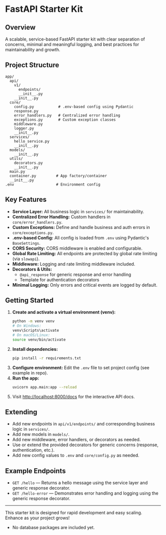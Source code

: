 # FastAPI Starter Kit

## Overview
A scalable, service-based FastAPI starter kit with clear separation of concerns, minimal and meaningful logging, and best practices for maintainability and growth.

## Project Structure
```
app/
  api/
    v1/
      endpoints/
      __init__.py
    __init__.py
  core/
    config.py           # .env-based config using Pydantic
    response.py
    error_handlers.py   # Centralized error handling
    exceptions.py       # Custom exception classes
    middleware.py
    logger.py
    __init__.py
  services/
    hello_service.py
    __init__.py
  models/
    __init__.py
  utils/
    decorators.py
    __init__.py
  main.py
  container.py         # App factory/container
  __init__.py
.env                   # Environment config
```

## Key Features
- **Service Layer:** All business logic in `services/` for maintainability.
- **Centralized Error Handling:** Custom handlers in `core/error_handlers.py`.
- **Custom Exceptions:** Define and handle business and auth errors in `core/exceptions.py`.
- **.env-based Config:** All config is loaded from `.env` using Pydantic's `BaseSettings`.
- **CORS Security:** CORS middleware is enabled and configurable.
- **Global Rate Limiting:** All endpoints are protected by global rate limiting (via `slowapi`).
- **Middleware:** Logging and rate limiting middleware included.
- **Decorators & Utils:**
  - `@api_response` for generic response and error handling
  - Template for authentication decorators
- **Minimal Logging:** Only errors and critical events are logged by default.

## Getting Started
1. **Create and activate a virtual environment (venv):**
   ```bash
   python -m venv venv
   # On Windows:
   venv\Scripts\activate
   # On macOS/Linux:
   source venv/bin/activate
   ```
2. **Install dependencies:**
   ```bash
   pip install -r requirements.txt
   ```
3. **Configure environment:**
   Edit the `.env` file to set project config (see example in repo).
4. **Run the app:**
   ```bash
   uvicorn app.main:app --reload
   ```
5. Visit [http://localhost:8000/docs](http://localhost:8000/docs) for the interactive API docs.

## Extending
- Add new endpoints in `api/v1/endpoints/` and corresponding business logic in `services/`.
- Add new models in `models/`.
- Add new middleware, error handlers, or decorators as needed.
- Use or extend the provided decorators for generic concerns (response, authentication, etc.).
- Add new config values to `.env` and `core/config.py` as needed.

## Example Endpoints
- `GET /hello` — Returns a hello message using the service layer and generic response decorator.
- `GET /hello-error` — Demonstrates error handling and logging using the generic response decorator.

---
This starter kit is designed for rapid development and easy scaling. Enhance as your project grows!
- No database packages are included yet. 
